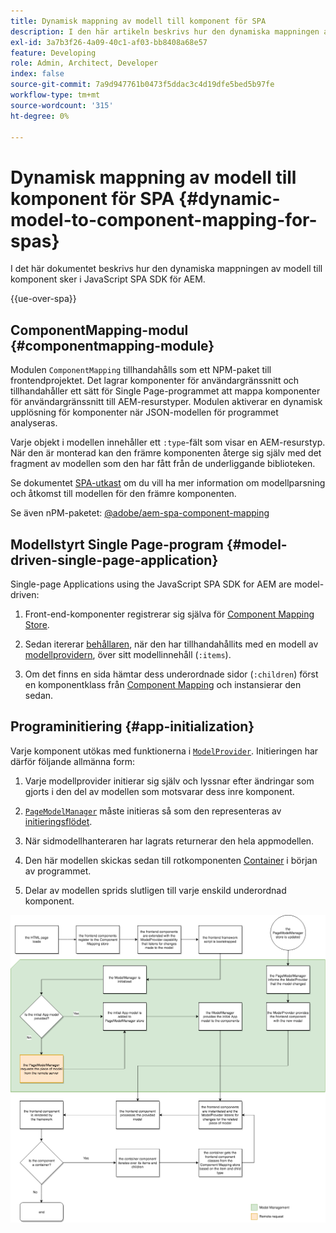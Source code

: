 ```yaml
---
title: Dynamisk mappning av modell till komponent för SPA
description: I den här artikeln beskrivs hur den dynamiska mappningen av modell till komponent sker i JavaScript SPA SDK för AEM.
exl-id: 3a7b3f26-4a09-40c1-af03-bb8408a68e57
feature: Developing
role: Admin, Architect, Developer
index: false
source-git-commit: 7a9d947761b0473f5ddac3c4d19dfe5bed5b97fe
workflow-type: tm+mt
source-wordcount: '315'
ht-degree: 0%

---
```



# Dynamisk mappning av modell till komponent för SPA {#dynamic-model-to-component-mapping-for-spas}

I det här dokumentet beskrivs hur den dynamiska mappningen av modell till komponent sker i JavaScript SPA SDK för AEM.

{{ue-over-spa}}

## ComponentMapping-modul {#componentmapping-module}

Modulen `ComponentMapping` tillhandahålls som ett NPM-paket till frontendprojektet. Det lagrar komponenter för användargränssnitt och tillhandahåller ett sätt för Single Page-programmet att mappa komponenter för användargränssnitt till AEM-resurstyper. Modulen aktiverar en dynamisk upplösning för komponenter när JSON-modellen för programmet analyseras.

Varje objekt i modellen innehåller ett `:type`-fält som visar en AEM-resurstyp. När den är monterad kan den främre komponenten återge sig själv med det fragment av modellen som den har fått från de underliggande biblioteken.

Se dokumentet [SPA-utkast](blueprint.md) om du vill ha mer information om modellparsning och åtkomst till modellen för den främre komponenten.

Se även nPM-paketet: [@adobe/aem-spa-component-mapping](https://www.npmjs.com/package/@adobe/aem-spa-component-mapping)

## Modellstyrt Single Page-program {#model-driven-single-page-application}

Single-page Applications using the JavaScript SPA SDK for AEM are model-driven:

1. Front-end-komponenter registrerar sig själva för [Component Mapping Store](#componentmapping-module).
1. Sedan itererar [behållaren](blueprint.md#container), när den har tillhandahållits med en modell av [modellprovidern](blueprint.md#the-model-provider), över sitt modellinnehåll (`:items`).

1. Om det finns en sida hämtar dess underordnade sidor (`:children`) först en komponentklass från [ Component Mapping](blueprint.md#componentmapping) och instansierar den sedan.

## Programinitiering {#app-initialization}

Varje komponent utökas med funktionerna i [`ModelProvider`](blueprint.md#the-model-provider). Initieringen har därför följande allmänna form:

1. Varje modellprovider initierar sig själv och lyssnar efter ändringar som gjorts i den del av modellen som motsvarar dess inre komponent.
1. [`PageModelManager`](blueprint.md#pagemodelmanager) måste initieras så som den representeras av [initieringsflödet](blueprint.md).

1. När sidmodellhanteraren har lagrats returnerar den hela appmodellen.
1. Den här modellen skickas sedan till rotkomponenten [Container](blueprint.md#container) i början av programmet.
1. Delar av modellen sprids slutligen till varje enskild underordnad komponent.

![Initiering av appmodell](assets/app-model-initialization.png)
